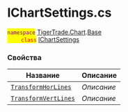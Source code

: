 
# IChartSettings.cs
<mark style="color:purple;">`namespace`</mark> [TigerTrade.Chart](../../../TigerTrade.Chart.md).[Base](../../../TigerTrade.Chart/Base.md)  
<mark style="color:red;">&nbsp;&nbsp;&nbsp;&nbsp;&nbsp;&nbsp;&nbsp;&nbsp;`class`</mark> [IChartSettings](../IChartSettings.cs.md)

### Свойства
| Название | Описание |
| --- | --- |
| [`TransformHorLines`](./Свойства/TransformHorLines.md) | *Описание* |
| [`TransformVertLines`](./Свойства/TransformVertLines.md) | *Описание* |
